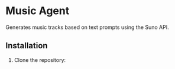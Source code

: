 # Music Agent

Generates music tracks based on text prompts using the Suno API.

## Installation

1. Clone the repository: